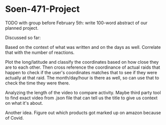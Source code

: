 # Soen-471-Project

TODO with group before February 5th: write 100-word abstract of our planned project.

Discussed so far:

Based on the context of what was written and on the days as well. Correlate that with the number of reactions.

Plot the long/latitude and classify the coordinates based on how close they are to each other. Then cross reference the coordinance
of actual raids that happen to check if the user's coordinates matches that to see if they were actually at that raid.
The month/day/hour is there as well, so can use that to check the time they were there.

Analyzing the length of the video to compare activity.
Maybe third party tool to find exact video from .json file that can tell us the title to give us context on what it's about.

Another idea. Figure out which products got marked up on amazon because of Covid.


